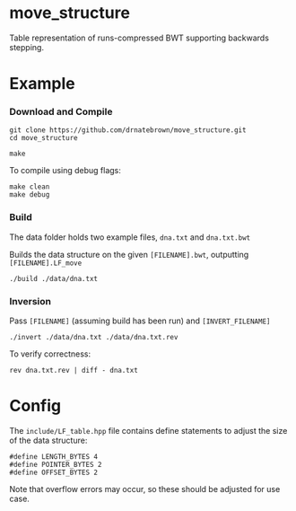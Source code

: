 # move_structure
Table representation of runs-compressed BWT supporting backwards stepping.

# Example
### Download and Compile

```console
git clone https://github.com/drnatebrown/move_structure.git
cd move_structure

make
```

To compile using debug flags:
```console
make clean
make debug
```

### Build
The data folder holds two example files, ``dna.txt`` and ``dna.txt.bwt``

Builds the data structure on the given ``[FILENAME].bwt``, outputting ``[FILENAME].LF_move``
```console
./build ./data/dna.txt
```

### Inversion
Pass ``[FILENAME]`` (assuming build has been run) and ``[INVERT_FILENAME]``

```console
./invert ./data/dna.txt ./data/dna.txt.rev
```

To verify correctness:
```console
rev dna.txt.rev | diff - dna.txt
```

# Config
The ``include/LF_table.hpp`` file contains define statements to adjust the size of the data structure:
```console
#define LENGTH_BYTES 4
#define POINTER_BYTES 2
#define OFFSET_BYTES 2
```

Note that overflow errors may occur, so these should be adjusted for use case.
